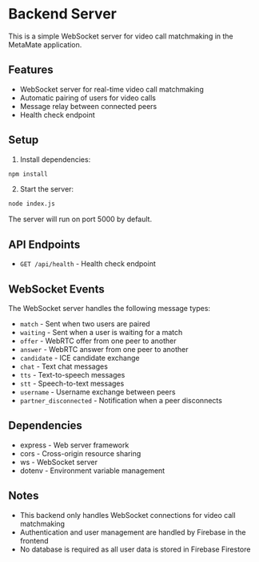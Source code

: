 # Backend Server

This is a simple WebSocket server for video call matchmaking in the MetaMate application.

## Features

- WebSocket server for real-time video call matchmaking
- Automatic pairing of users for video calls
- Message relay between connected peers
- Health check endpoint

## Setup

1. Install dependencies:
```bash
npm install
```

2. Start the server:
```bash
node index.js
```

The server will run on port 5000 by default.

## API Endpoints

- `GET /api/health` - Health check endpoint

## WebSocket Events

The WebSocket server handles the following message types:
- `match` - Sent when two users are paired
- `waiting` - Sent when a user is waiting for a match
- `offer` - WebRTC offer from one peer to another
- `answer` - WebRTC answer from one peer to another
- `candidate` - ICE candidate exchange
- `chat` - Text chat messages
- `tts` - Text-to-speech messages
- `stt` - Speech-to-text messages
- `username` - Username exchange between peers
- `partner_disconnected` - Notification when a peer disconnects

## Dependencies

- express - Web server framework
- cors - Cross-origin resource sharing
- ws - WebSocket server
- dotenv - Environment variable management

## Notes

- This backend only handles WebSocket connections for video call matchmaking
- Authentication and user management are handled by Firebase in the frontend
- No database is required as all user data is stored in Firebase Firestore 